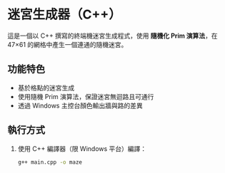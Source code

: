 # 迷宮生成器（C++）

這是一個以 C++ 撰寫的終端機迷宮生成程式，使用 **隨機化 Prim 演算法**，在 47×61 的網格中產生一個連通的隨機迷宮。

## 功能特色
- 基於格點的迷宮生成
- 使用隨機 Prim 演算法，保證迷宮無迴路且可通行
- 透過 Windows 主控台顏色輸出牆與路的差異


## 執行方式
1. 使用 C++ 編譯器（限 Windows 平台）編譯：
   ```bash
   g++ main.cpp -o maze
